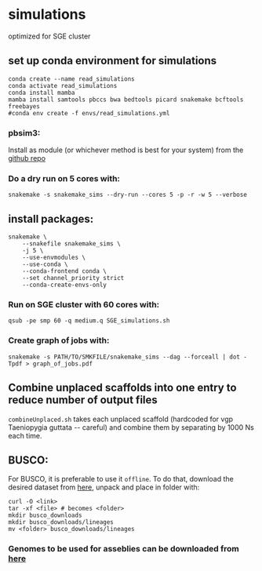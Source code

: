 # simulations
optimized for SGE cluster

## set up conda environment for simulations
```
conda create --name read_simulations
conda activate read_simulations
conda install mamba
mamba install samtools pbccs bwa bedtools picard snakemake bcftools freebayes
#conda env create -f envs/read_simulations.yml
```

### pbsim3:

Install as module (or whichever method is best for your system) from the [github repo](https://github.com/yukiteruono/pbsim3/releases/tag/v3.0.0)

### Do a dry run on 5 cores with:
```
snakemake -s snakemake_sims --dry-run --cores 5 -p -r -w 5 --verbose
```

## install packages:

```
snakemake \
    --snakefile snakemake_sims \
    -j 5 \
    --use-envmodules \
    --use-conda \
    --conda-frontend conda \
    --set channel_priority strict
    --conda-create-envs-only 
```

### Run on SGE cluster with 60 cores with:
```
qsub -pe smp 60 -q medium.q SGE_simulations.sh
```

### Create graph of jobs with:
```
snakemake -s PATH/TO/SMKFILE/snakemake_sims --dag --forceall | dot -Tpdf > graph_of_jobs.pdf
```
## Combine unplaced scaffolds into one entry to reduce number of output files
`combineUnplaced.sh`
takes each unplaced scaffold (hardcoded for vgp Taeniopygia guttata -- careful) and combine them by separating by 1000 Ns each time.

## BUSCO:

For BUSCO, it is preferable to use it `offline`. To do that, download the desired dataset from [here](https://busco-data.ezlab.org/v5/data/lineages/), unpack and place in folder with:
```
curl -O <link>
tar -xf <file> # becomes <folder>
mkdir busco_downloads
mkdir busco_downloads/lineages
mv <folder> busco_downloads/lineages
```


### Genomes to be used for asseblies can be downloaded from [here](https://genomeark.github.io/vgp-curated-assembly/)
